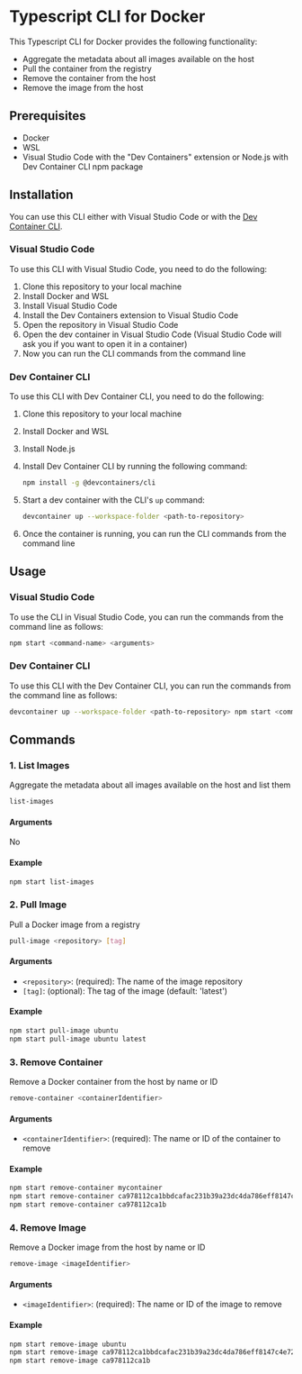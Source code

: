 # Typescript CLI for Docker

This Typescript CLI for Docker provides the following functionality:

  - Aggregate the metadata about all images available on the host
  - Pull the container from the registry
  - Remove the container from the host
  - Remove the image from the host

## Prerequisites

- Docker
- WSL
- Visual Studio Code with the "Dev Containers" extension or Node.js with Dev Container CLI npm package

## Installation

You can use this CLI either with Visual Studio Code or with the [Dev Container CLI](https://github.com/devcontainers/cli#dev-container-cli).

### Visual Studio Code

To use this CLI with Visual Studio Code, you need to do the following:

1. Clone this repository to your local machine
2. Install Docker and WSL
3. Install Visual Studio Code
4. Install the Dev Containers extension to Visual Studio Code
5. Open the repository in Visual Studio Code
6. Open the dev container in Visual Studio Code (Visual Studio Code will ask you if you want to open it in a container)
7. Now you can run the CLI commands from the command line

### Dev Container CLI

To use this CLI with Dev Container CLI, you need to do the following:

1. Clone this repository to your local machine
2. Install Docker and WSL
3. Install Node.js
4. Install Dev Container CLI by running the following command:

    ```bash
    npm install -g @devcontainers/cli
    ```

5. Start a dev container with the CLI's `up` command:

    ```bash
    devcontainer up --workspace-folder <path-to-repository>
    ```

6. Once the container is running, you can run the CLI commands from the command line

## Usage

### Visual Studio Code

To use the CLI in Visual Studio Code, you can run the commands from the command line as follows:

```bash
npm start <command-name> <arguments>
```

### Dev Container CLI

To use this CLI with the Dev Container CLI, you can run the commands from the command line as follows:

```bash
devcontainer up --workspace-folder <path-to-repository> npm start <command-name> <arguments>
```

## Commands

### 1. List Images

Aggregate the metadata about all images available on the host and list them

```bash
list-images
```

#### Arguments

No

#### Example

```bash
npm start list-images
```

### 2. Pull Image

Pull a Docker image from a registry

```bash
pull-image <repository> [tag]
```

#### Arguments

- `<repository>`: (required): The name of the image repository
- `[tag]`: (optional): The tag of the image (default: 'latest')

#### Example

```bash
npm start pull-image ubuntu
npm start pull-image ubuntu latest
```

### 3. Remove Container

Remove a Docker container from the host by name or ID

```bash
remove-container <containerIdentifier>
```

#### Arguments

- `<containerIdentifier>`: (required): The name or ID of the container to remove

#### Example

```bash
npm start remove-container mycontainer
npm start remove-container ca978112ca1bbdcafac231b39a23dc4da786eff8147c4e72b9807785afee48bb
npm start remove-container ca978112ca1b
```

### 4. Remove Image

Remove a Docker image from the host by name or ID

```bash
remove-image <imageIdentifier>
```

#### Arguments

- `<imageIdentifier>`: (required): The name or ID of the image to remove

#### Example

```bash
npm start remove-image ubuntu
npm start remove-image ca978112ca1bbdcafac231b39a23dc4da786eff8147c4e72b9807785afee48bb
npm start remove-image ca978112ca1b
```